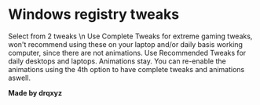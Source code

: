 # Windows registry tweaks

 Select from 2 tweaks \n
 Use Complete Tweaks for extreme gaming tweaks, won't recommend using these on your laptop and/or daily basis working computer, since there are not animations.
 Use Recommended Tweaks for daily desktops and laptops. Animations stay.
 You can re-enable the animations using the 4th option to have complete tweaks and animations aswell.

**Made by drqxyz**
